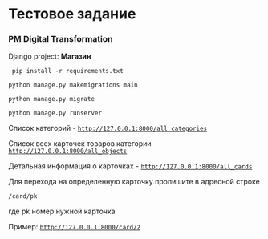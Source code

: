 # Тестовое задание
### PM Digital Transformation

Django project: <b>Магазин</b>

` pip install -r requirements.txt`

`python manage.py makemigrations main`

`python manage.py migrate`

`python manage.py runserver`

Список категорий - <code>http://127.0.0.1:8000/all_categories</code>

Список всех карточек товаров категории - <code>http://127.0.0.1:8000/all_objects</code>

Детальная информация о карточках - <code>http://127.0.0.1:8000/all_cards</code>

Для перехода на определенную карточку пропишите в адресной строке 
```
/card/pk
```
где pk номер нужной карточка

Пример: <code>http://127.0.0.1:8000/card/2</code>
